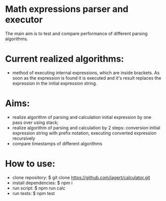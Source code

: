 # Math expressions parser and executor

The main aim is to test and compare performance of different parsing algorithms.

# Current realized algorithms:

- method of executing internal expressions, which are inside brackets. As soon as the expression is found
  it is executed and it's result replaces the expression in the initial expression string.

# Aims:

- realize algorithm of parsing and calculation initial expression by one pass over using stack;
- realize algorithm of parsing and calculation by 2 steps: conversion initial expression string
  with prefix notation, executing converted expression recursively
- compare timestamps of different algorithms

# How to use:

- clone repository: $ git clone https://github.com/jagert/calculator.git
- install dependencies: $ npm i
- run script: $ npm run calc
- run tests: $ npm test
